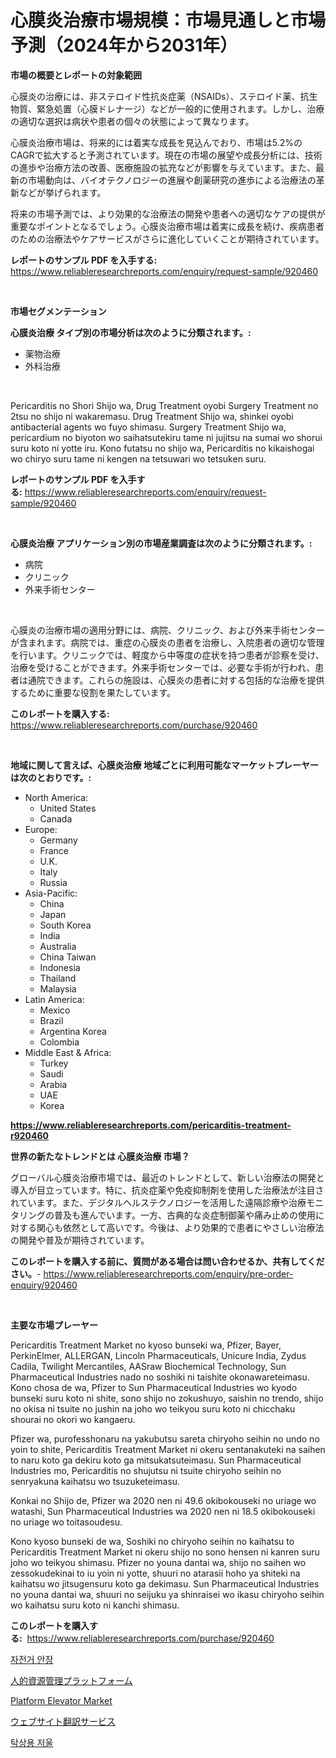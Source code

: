 <p><h1>心膜炎治療市場規模：市場見通しと市場予測（2024年から2031年）</h1></p><p><strong>市場の概要とレポートの対象範囲</strong></p>
<p><p>心膜炎の治療には、非ステロイド性抗炎症薬（NSAIDs）、ステロイド薬、抗生物質、緊急処置（心膜ドレナージ）などが一般的に使用されます。しかし、治療の適切な選択は病状や患者の個々の状態によって異なります。</p><p>心膜炎治療市場は、将来的には着実な成長を見込んでおり、市場は5.2%のCAGRで拡大すると予測されています。現在の市場の展望や成長分析には、技術の進歩や治療方法の改善、医療施設の拡充などが影響を与えています。また、最新の市場動向は、バイオテクノロジーの進展や創薬研究の進歩による治療法の革新などが挙げられます。</p><p>将来の市場予測では、より効果的な治療法の開発や患者への適切なケアの提供が重要なポイントとなるでしょう。心膜炎治療市場は着実に成長を続け、疾病患者のための治療法やケアサービスがさらに進化していくことが期待されています。</p></p>
<p><strong>レポートのサンプル PDF を入手する:</strong> <a href="https://www.reliableresearchreports.com/enquiry/request-sample/920460">https://www.reliableresearchreports.com/enquiry/request-sample/920460</a></p>
<p>&nbsp;</p>
<p><strong>市場セグメンテーション</strong></p>
<p><strong>心膜炎治療 タイプ別の市場分析は次のように分類されます。:</strong></p>
<p><ul><li>薬物治療</li><li>外科治療</li></ul></p>
<p>&nbsp;</p>
<p><p>Pericarditis no Shori Shijo wa, Drug Treatment oyobi Surgery Treatment no 2tsu no shijo ni wakaremasu. Drug Treatment Shijo wa, shinkei oyobi antibacterial agents wo fuyo shimasu. Surgery Treatment Shijo wa, pericardium no biyoton wo saihatsutekiru tame ni jujitsu na sumai wo shorui suru koto ni yotte iru. Kono futatsu no shijo wa, Pericarditis no kikaishogai wo chiryo suru tame ni kengen na tetsuwari wo tetsuken suru.</p></p>
<p><strong>レポートのサンプル PDF を入手する:</strong>&nbsp;<a href="https://www.reliableresearchreports.com/enquiry/request-sample/920460">https://www.reliableresearchreports.com/enquiry/request-sample/920460</a></p>
<p>&nbsp;</p>
<p><strong> 心膜炎治療 アプリケーション別の市場産業調査は次のように分類されます。:</strong></p>
<p><ul><li>病院</li><li>クリニック</li><li>外来手術センター</li></ul></p>
<p>&nbsp;</p>
<p><p>心膜炎の治療市場の適用分野には、病院、クリニック、および外来手術センターが含まれます。病院では、重症の心膜炎の患者を治療し、入院患者の適切な管理を行います。クリニックでは、軽度から中等度の症状を持つ患者が診察を受け、治療を受けることができます。外来手術センターでは、必要な手術が行われ、患者は通院できます。これらの施設は、心膜炎の患者に対する包括的な治療を提供するために重要な役割を果たしています。</p></p>
<p><strong>このレポートを購入する:</strong>&nbsp; <a href="https://www.reliableresearchreports.com/purchase/920460">https://www.reliableresearchreports.com/purchase/920460</a></p>
<p>&nbsp;</p>
<p><strong>地域に関して言えば、心膜炎治療 地域ごとに利用可能なマーケットプレーヤーは次のとおりです。:</strong></p>
<p><ul>
    <li>
        North America:
        <ul>
            <li>United States</li>
            <li>Canada</li>
        </ul>
    </li>
    <li>
        Europe:
        <ul>
            <li>Germany</li>
            <li>France</li>
            <li>U.K.</li>
            <li>Italy</li>
            <li>Russia</li>
        </ul>
    </li>
    <li>
        Asia-Pacific:
        <ul>
            <li>China</li>
            <li>Japan</li>
            <li>South Korea</li>
            <li>India</li>
            <li>Australia</li>
            <li>China Taiwan</li>
            <li>Indonesia</li>
            <li>Thailand</li>
            <li>Malaysia</li>
        </ul>
    </li>
    <li>
        Latin America:
        <ul>
            <li>Mexico</li>
            <li>Brazil</li>
            <li>Argentina Korea</li>
            <li>Colombia</li>
        </ul>
    </li>
    <li>
        Middle East & Africa:
        <ul>
            <li>Turkey</li>
            <li>Saudi</li>
            <li>Arabia</li>
            <li>UAE</li>
            <li>Korea</li>
        </ul>
    </li>
    </ul></p>
<p><strong><a href="https://www.reliableresearchreports.com/pericarditis-treatment-r920460">https://www.reliableresearchreports.com/pericarditis-treatment-r920460</a></strong>&nbsp;</p>
<p><strong>世界の新たなトレンドとは 心膜炎治療 市場？</strong></p>
<p><p>グローバル心膜炎治療市場では、最近のトレンドとして、新しい治療法の開発と導入が目立っています。特に、抗炎症薬や免疫抑制剤を使用した治療法が注目されています。また、デジタルヘルステクノロジーを活用した遠隔診療や治療モニタリングの普及も進んでいます。一方、古典的な炎症制御薬や痛み止めの使用に対する関心も依然として高いです。今後は、より効果的で患者にやさしい治療法の開発や普及が期待されています。 </p></p>
<p><strong>このレポートを購入する前に、質問がある場合は問い合わせるか、共有してください。</strong>- <a href="https://www.reliableresearchreports.com/enquiry/pre-order-enquiry/920460">https://www.reliableresearchreports.com/enquiry/pre-order-enquiry/920460</a></p>
<p>&nbsp;</p>
<p><strong>主要な市場プレーヤー</strong></p>
<p><p>Pericarditis Treatment Market no kyoso bunseki wa, Pfizer, Bayer, PerkinElmer, ALLERGAN, Lincoln Pharmaceuticals, Unicure India, Zydus Cadila, Twilight Mercantiles, AASraw Biochemical Technology, Sun Pharmaceutical Industries nado no soshiki ni taishite okonawareteimasu. Kono chosa de wa, Pfizer to Sun Pharmaceutical Industries wo kyodo bunseki suru koto ni shite, sono shijo no zokushuyo, saishin no trendo, shijo no okisa ni tsuite no jushin na joho wo teikyou suru koto ni chicchaku shourai no okori wo kangaeru.</p><p>Pfizer wa, purofesshonaru na yakubutsu sareta chiryoho seihin no undo no yoin to shite, Pericarditis Treatment Market ni okeru sentanakuteki na saihen to naru koto ga dekiru koto ga mitsukatsuteimasu. Sun Pharmaceutical Industries mo, Pericarditis no shujutsu ni tsuite chiryoho seihin no senryakuna kaihatsu wo tsuzuketeimasu.</p><p>Konkai no Shijo de, Pfizer wa 2020 nen ni 49.6 okibokouseki no uriage wo watashi, Sun Pharmaceutical Industries wa 2020 nen ni 18.5 okibokouseki no uriage wo toitasoudesu.</p><p>Kono kyoso bunseki de wa, Soshiki no chiryoho seihin no kaihatsu to Pericarditis Treatment Market ni okeru shijo no sono hensen ni kanren suru joho wo teikyou shimasu. Pfizer no youna dantai wa, shijo no saihen wo zessokudekinai to iu yoin ni yotte, shuuri no atarasii hoho ya shiteki na kaihatsu wo jitsugensuru koto ga dekimasu. Sun Pharmaceutical Industries no youna dantai wa, shuuri no seijuku ya shinraisei wo ikasu chiryoho seihin wo kaihatsu suru koto ni kanchi shimasu.</p></p>
<p><strong>このレポートを購入する:</strong>&nbsp;&nbsp;<a href="https://www.reliableresearchreports.com/purchase/920460">https://www.reliableresearchreports.com/purchase/920460</a></p>
<p><p><a href="https://medium.com/@tammyholmes1955/%EC%9E%90%EC%A0%84%EA%B1%B0-%EC%95%88%EC%9E%A5-%EC%8B%9C%EC%9E%A5-%EC%8B%9C%EC%9E%A5-%EC%A0%90%EC%9C%A0%EC%9C%A8-%EC%8B%9C%EC%9E%A5-%EB%8F%99%ED%96%A5-%EB%B0%8F-%EB%AF%B8%EB%9E%98-%EC%84%B1%EC%9E%A5-%ED%83%90%EC%83%89-e50918d057d9">자전거 안장</a></p><p><a href="https://medium.com/@chrispcreem58/%E4%BA%BA%E6%9D%90%E7%AE%A1%E7%90%86%E3%83%97%E3%83%A9%E3%83%83%E3%83%88%E3%83%95%E3%82%A9%E3%83%BC%E3%83%A0%E5%B8%82%E5%A0%B4%E3%81%AE%E5%88%86%E6%9E%90%E3%81%A82024%E5%B9%B4%E3%81%8B%E3%82%892031%E5%B9%B4%E3%81%BE%E3%81%A7%E3%81%AE%E5%B8%82%E5%A0%B4%E8%A6%8F%E6%A8%A1%E3%81%AE%E4%BA%88%E6%B8%AC-26ee41212a6e">人的資源管理プラットフォーム</a></p><p><a href="https://github.com/dimitrishawkinswaynenp91rgz/Market-Research-Report-List-2/blob/main/platform-elevator-market.md">Platform Elevator Market</a></p><p><a href="https://medium.com/@isabeleterson7845/%E3%82%A6%E3%82%A7%E3%83%96%E3%82%B5%E3%82%A4%E3%83%88%E7%BF%BB%E8%A8%B3%E3%82%B5%E3%83%BC%E3%83%93%E3%82%B9%E5%B8%82%E5%A0%B4-%E5%B8%82%E5%A0%B4%E3%82%B7%E3%82%A7%E3%82%A2-%E5%B8%82%E5%A0%B4%E5%8B%95%E5%90%91-%E5%B0%86%E6%9D%A5%E3%81%AE%E6%88%90%E9%95%B7%E3%81%AE%E6%8E%A2%E6%B1%82-9f7a317ef1a9">ウェブサイト翻訳サービス</a></p><p><a href="https://medium.com/@raisin7568/%ED%85%8C%EC%9D%B4%EB%B8%94%ED%83%91-%EC%8A%A4%EC%BC%80%EC%9D%BC-%EC%8B%9C%EC%9E%A5%EC%9D%80-%EC%8B%9C%EC%9E%A5-%EC%A0%90%EC%9C%A0%EC%9C%A8-%ED%81%AC%EA%B8%B0-%EB%B0%8F-2031%EB%85%84%EA%B9%8C%EC%A7%80%EC%9D%98-%EC%98%88%EC%83%81-%EC%98%88%EC%B8%A1%EC%97%90-%EC%B4%88%EC%A0%90%EC%9D%84-%EB%A7%9E%EC%B6%A5%EB%8B%88%EB%8B%A4-3bfec9c6788d">탁상용 저울</a></p></p>